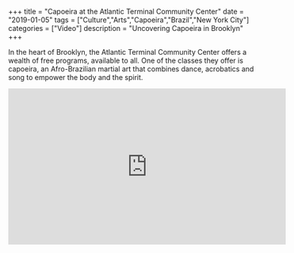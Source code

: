 +++
title = "Capoeira at the Atlantic Terminal Community Center"
date = "2019-01-05"
tags = ["Culture","Arts","Capoeira","Brazil","New York City"]
categories = ["Video"]
description = "Uncovering Capoeira in Brooklyn"
+++

In the heart of Brooklyn, the Atlantic Terminal Community Center offers a wealth of free programs, available to all. One of the classes they offer is capoeira, an Afro-Brazilian martial art that combines dance, acrobatics and song to empower the body and the spirit.

<center>
<iframe width="560" height="315" src="https://www.youtube.com/embed/d-y8GjycVJA" frameborder="0" allow="accelerometer; autoplay; encrypted-media; gyroscope; picture-in-picture" allowfullscreen></iframe>
</center>